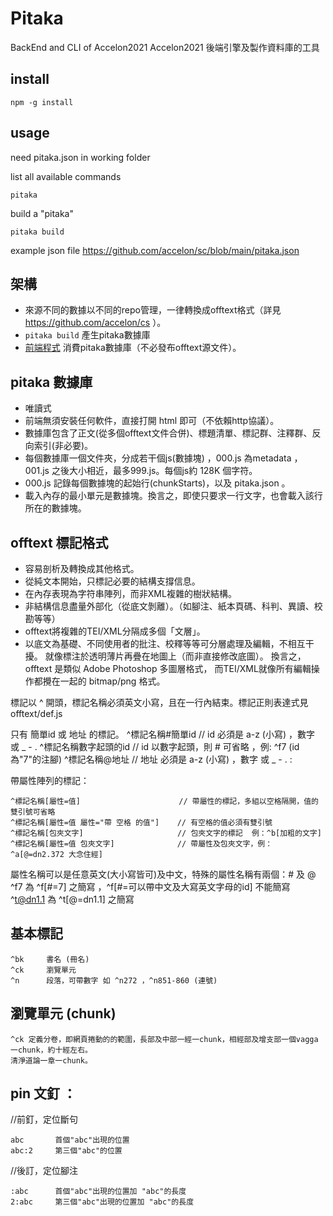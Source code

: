 # Pitaka
BackEnd and CLI of Accelon2021
Accelon2021 後端引擎及製作資料庫的工具

## install 

    npm -g install


## usage
need pitaka.json in working folder

list all available commands

    pitaka

build a "pitaka"
    
    pitaka build


example json file
https://github.com/accelon/sc/blob/main/pitaka.json

## 架構

* 來源不同的數據以不同的repo管理，一律轉換成offtext格式（詳見 https://github.com/accelon/cs ）。
* `pitaka build` 產生pitaka數據庫
* [前端程式](https://github.com/accelon/accelon2021) 消費pitaka數據庫（不必發布offtext源文件）。 

## pitaka 數據庫

* 唯讀式
* 前端無須安裝任何軟件，直接打開 html 即可（不依賴http協議）。
* 數據庫包含了正文(從多個offtext文件合併)、標題清單、標記群、注釋群、反向索引(非必要)。
* 每個數據庫一個文件夾，分成若干個js(數據塊) ，000.js 為metadata ，001.js 之後大小相近，最多999.js。每個js約 128K 個字符。
* 000.js 記錄每個數據塊的起始行(chunkStarts)，以及 pitaka.json 。
* 載入內存的最小單元是數據塊。換言之，即使只要求一行文字，也會載入該行所在的數據塊。


## offtext 標記格式

* 容易剖析及轉換成其他格式。
* 從純文本開始，只標記必要的結構支撐信息。
* 在內存表現為字符串陣列，而非XML複雜的樹狀結構。
* 非結構信息盡量外部化（從底文剝離）。（如腳注、紙本頁碼、科判、異讀、校勘等等）
* offtext將複雜的TEI/XML分隔成多個「文層」。
* 以底文為基礎、不同使用者的批注、校釋等等可分層處理及編輯，不相互干擾。
  就像標注於透明薄片再疊在地圖上（而非直接修改底圖）。
  換言之，offtext 是類似 Adobe Photoshop 多圖層格式，
  而TEI/XML就像所有編輯操作都攪在一起的 bitmap/png 格式。

標記以 ^ 開頭，標記名稱必須英文小寫，且在一行內結束。標記正則表達式見 offtext/def.js

只有 簡單id 或 地址 的標記。
    ^標記名稱#簡單id                       //  id 必須是 a-z (小寫) ，數字 或 _ - . 
    ^標記名稱數字起頭的id                   //  id 以數字起頭，則 # 可省略 ，例:  ^f7   (id為"7"的注腳)
    ^標記名稱@地址                         //  地址 必須是 a-z (小寫) ，數字 或 _ - . :

帶屬性陣列的標記：

    ^標記名稱[屬性=值]                      // 帶屬性的標記，多組以空格隔開，值的雙引號可省略
    ^標記名稱[屬性=值 屬性="帶 空格 的值"]    // 有空格的值必須有雙引號
    ^標記名稱[包夾文字]                     // 包夾文字的標記  例：^b[加粗的文字]
    ^標記名稱[屬性=值 包夾文字]              // 帶屬性及包夾文字，例： ^a[@=dn2.372 大念住經]


屬性名稱可以是任意英文(大小寫皆可)及中文，特殊的屬性名稱有兩個：# 及 @
    ^f7 為 ^f[#=7] 之簡寫 ，^f[#=可以帶中文及大寫英文字母的id] 不能簡寫
    ^t@dn1.1 為 ^t[@=dn1.1] 之簡寫

## 基本標記

    ^bk     書名 (冊名)
    ^ck     瀏覽單元
    ^n      段落，可帶數字 如 ^n272 ，^n851-860 (連號)


## 瀏覽單元 (chunk)

    ^ck 定義分卷，即網頁捲動的的範圍，長部及中部一經一chunk，相經部及增支部一個vagga一chunk，約十經左右。
    清淨道論一章一chunk。

## pin 文釘 ：
//前釘，定位斷句

    abc       首個"abc"出現的位置
    abc:2     第三個"abc"的位置
    
//後訂，定位腳注

    :abc      首個"abc"出現的位置加 "abc"的長度
    2:abc     第三個"abc"出現的位置加 "abc"的長度
    
